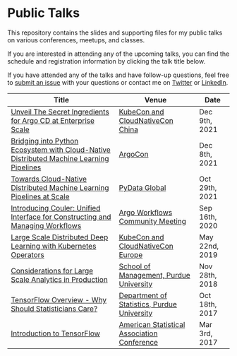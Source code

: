 # Public Talks

This repository contains the slides and supporting files for my public talks on various conferences, meetups, and classes.

If you are interested in attending any of the upcoming talks, you can find the schedule and registration information by clicking the talk title below.

If you have attended any of the talks and have follow-up questions, feel free to [submit an issue](https://github.com/terrytangyuan/public-talks/issues) with your questions or contact me on [Twitter](https://twitter.com/TerryTangYuan) or [LinkedIn](https://www.linkedin.com/in/terrytangyuan).

| Title | Venue | Date |
| ----- | ----- | ---- |
| [Unveil The Secret Ingredients for Argo CD at Enterprise Scale](talks/unveil-the-secret-ingredients-for-argo-cd-at-enterprise-scale-kubecon-china-2021) | [KubeCon and CloudNativeCon China](https://www.lfasiallc.com/kubecon-cloudnativecon-open-source-summit-china/) | Dec 9th, 2021 |
| [Bridging into Python Ecosystem with Cloud-Native Distributed Machine Learning Pipelines](talks/bridging-into-python-ecosystem-with-cloud-native-distributed-machine-learning-pipelines-argocon-2021) | [ArgoCon](https://argoproj.github.io/argocon21/) | Dec 8th, 2021 |
| [Towards Cloud-Native Distributed Machine Learning Pipelines at Scale](talks/towards-cloud-native-distributed-machine-learning-pipelines-at-scale-pydata-global-2021) | [PyData Global](https://pydata.org/global2021/) | Oct 29th, 2021 |
| [Introducing Couler: Unified Interface for Constructing and Managing Workflows](talks/introducing-couler-unified-interface-for-constructing-and-managing-workflows-argo-workflows-community-meeting) | [Argo Workflows Community Meeting](https://argoproj.github.io/) | Sep 16th, 2020 |
| [Large Scale Distributed Deep Learning with Kubernetes Operators](talks/large-scale-distributed-deep-learning-with-kubernetes-perators-kubecon-europe-2019) | [KubeCon and CloudNativeCon Europe](https://events.linuxfoundation.org/kubecon-cloudnativecon-europe/) | May 22nd, 2019 |
| [Considerations for Large Scale Analytics in Production](talks/considerations-for-large-scale-analytics-in-production-purdue) | [School of Management, Purdue University](https://www.purdue.edu/) | Nov 28th, 2018 |
| [TensorFlow Overview - Why Should Statisticians Care?](talks/tensorflow-overview-why-should-statisticians-care-purdue) | [Department of Statistics, Purdue University](https://www.purdue.edu/) | Oct 18th, 2017 |
| [Introduction to TensorFlow](talks/introduction-to-tensorflow-asa-conference) | [American Statistical Association Conference](https://www.amstat.org/) | Mar 3rd, 2017 |
